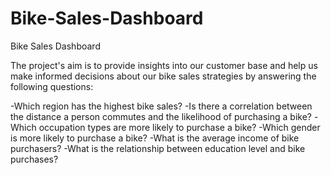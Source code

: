 # Bike-Sales-Dashboard
Bike Sales Dashboard

The project's aim is to provide insights into our customer base and help us make informed decisions about our bike sales strategies by answering the following questions:

-Which region has the highest bike sales?
-Is there a correlation between the distance a person commutes and the likelihood of purchasing a bike?
-Which occupation types are more likely to purchase a bike?
-Which gender is more likely to purchase a bike?
-What is the average income of bike purchasers?
-What is the relationship between education level and bike purchases?
